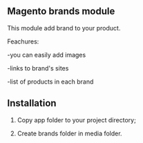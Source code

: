 ## Magento brands module

This module add brand to your product.

Feachures:

-you can easily add images

-links to brand's sites

-list of products in each brand

## Installation
1) Copy app folder to your project directory;

2) Create brands folder in media folder.

